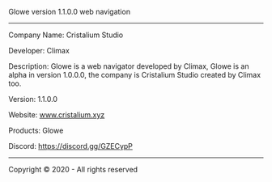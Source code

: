 Glowe version 1.1.0.0 web navigation

------------------------------------------------

Company Name: Cristalium Studio

Developer: Climax

Description: Glowe is a web navigator developed by Climax, Glowe is an alpha in version 1.0.0.0, the company is Cristalium Studio created by Climax too.

Version: 1.1.0.0

Website: www.cristalium.xyz

Products: Glowe

Discord: https://discord.gg/GZECypP

------------------------------------------------

Copyright © 2020 - All rights reserved
